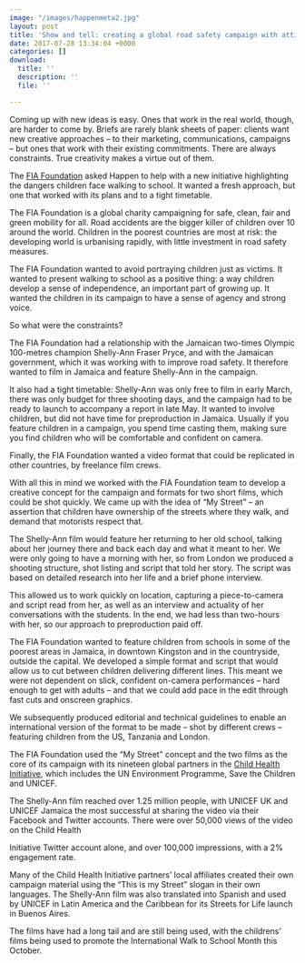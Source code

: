 ```yaml
---
image: "/images/happenmeta2.jpg"
layout: post
title: 'Show and tell: creating a global road safety campaign with attitude'
date: 2017-07-28 13:34:04 +0000
categories: []
download:
  title: ''
  description: ''
  file: ''

---
```

Coming up with new ideas is easy. Ones that work in the real world, though, are harder to come by. Briefs are rarely blank sheets of paper: clients want new creative approaches – to their marketing, communications, campaigns – but ones that work with their existing commitments. There are always constraints. True creativity makes a virtue out of them. 

The [FIA Foundation](https://www.fiafoundation.org/) asked Happen to help with a new initiative highlighting the dangers children face walking to school. It wanted a fresh approach, but one that worked with its plans and to a tight timetable. 

The FIA Foundation is a global charity campaigning for safe, clean, fair and green mobility for all. Road accidents are the bigger killer of children over 10 around the world. Children in the poorest countries are most at risk: the developing world is urbanising rapidly, with little investment in road safety measures.

The FIA Foundation wanted to avoid portraying children just as victims. It wanted to present walking to school as a positive thing: a way children develop a sense of independence, an important part of growing up. It wanted the children in its campaign to have a sense of agency and strong voice. 

So what were the constraints? 

The FIA Foundation had a relationship with the Jamaican two-times Olympic 100-metres champion Shelly-Ann Fraser Pryce, and with the Jamaican government, which it was working with to improve road safety. It therefore wanted to film in Jamaica and feature Shelly-Ann in the campaign. 

It also had a tight timetable: Shelly-Ann was only free to film in early March, there was only budget for three shooting days, and the campaign had to be ready to launch to accompany a report in late May. It wanted to involve children, but did not have time for preproduction in Jamaica. Usually if you feature children in a campaign, you spend time casting them, making sure you find children who will be comfortable and confident on camera.  

Finally, the FIA Foundation wanted a video format that could be replicated in other countries, by freelance film crews.  

With all this in mind we worked with the FIA Foundation team to develop a creative concept for the campaign and formats for two short films, which could be shot quickly. We came up with the idea of “My Street” – an assertion that children have ownership of the streets where they walk, and demand that motorists respect that.   

The Shelly-Ann film would feature her returning to her old school, talking about her journey there and back each day and what it meant to her. We were only going to have a morning with her, so from London we produced a shooting structure, shot listing and script that told her story. The script was based on detailed research into her life and a brief phone interview.

This allowed us to work quickly on location, capturing a piece-to-camera and script read from her, as well as an interview and actuality of her conversations with the students. In the end, we had less than two-hours with her, so our approach to preproduction paid off.

The FIA Foundation wanted to feature children from schools in some of the poorest areas in Jamaica, in downtown Kingston and in the countryside, outside the capital. We developed a simple format and script that would allow us to cut between children delivering different lines. This meant we were not dependent on slick, confident on-camera performances – hard enough to get with adults – and that we could add pace in the edit through fast cuts and onscreen graphics.

We subsequently produced editorial and technical guidelines to enable an international version of the format to be made – shot by different crews – featuring children from the US, Tanzania and London.

The FIA Foundation used the “My Street” concept and the two films as the core of its campaign with its nineteen global partners in the [Child Health Initiative](https://www.childhealthinitiative.org/), which includes the UN Environment Programme, Save the Children and UNICEF.  

The Shelly-Ann film reached over 1.25 million people, with UNICEF UK and UNICEF Jamaica the most successful at sharing the video via their Facebook and Twitter accounts. There were over 50,000 views of the video on the Child Health 

Initiative Twitter account alone, and over 100,000 impressions, with a 2% engagement rate.   

Many of the Child Health Initiative partners’ local affiliates created their own campaign material using the “This is my Street” slogan in their own languages. The Shelly-Ann film was also translated into Spanish and used by UNICEF in Latin America and the Caribbean for its Streets for Life launch in Buenos Aires.

The films have had a long tail and are still being used, with the childrens’ films being used to promote the International Walk to School Month this October.